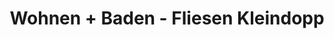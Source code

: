 ---
title: "Wohnen + Baden - Fliesen Kleindopp"
url: /schalksmuehle/wohnen-baden-fliesen-kleindopp/
shop: Fliesen
---